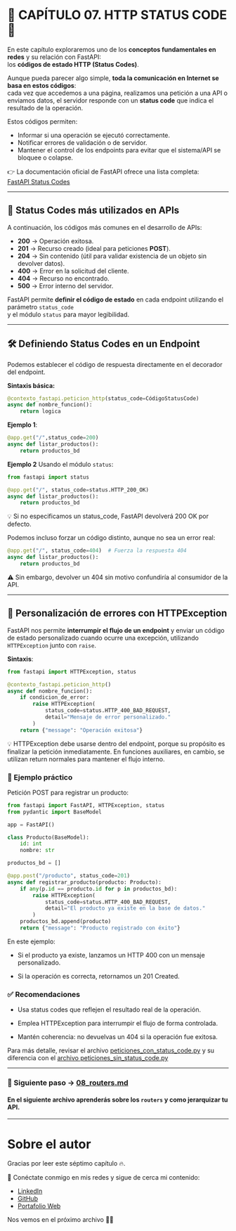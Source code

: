 # 📌 CAPÍTULO 07. HTTP STATUS CODE 📢

En este capítulo exploraremos uno de los **conceptos fundamentales en redes** y su relación con FastAPI:  
los **códigos de estado HTTP (Status Codes)**.

Aunque pueda parecer algo simple, **toda la comunicación en Internet se basa en estos códigos**:  
cada vez que accedemos a una página, realizamos una petición a una API o enviamos datos, el servidor responde con un **status code** que indica el resultado de la operación.

Estos códigos permiten:
- Informar si una operación se ejecutó correctamente.
- Notificar errores de validación o de servidor.
- Mantener el control de los endpoints para evitar que el sistema/API se bloquee o colapse.

👉 La documentación oficial de FastAPI ofrece una lista completa:  
[FastAPI Status Codes](https://fastapi.tiangolo.com/reference/status/?h=status#fastapi.status.WS_1015_TLS_HANDSHAKE)

---

## 🔑 Status Codes más utilizados en APIs

A continuación, los códigos más comunes en el desarrollo de APIs:

- **200** → Operación exitosa.  
- **201** → Recurso creado (ideal para peticiones **POST**).  
- **204** → Sin contenido (útil para validar existencia de un objeto sin devolver datos).  
- **400** → Error en la solicitud del cliente.  
- **404** → Recurso no encontrado.  
- **500** → Error interno del servidor.

FastAPI permite **definir el código de estado** en cada endpoint utilizando el parámetro `status_code`  
y el módulo `status` para mayor legibilidad.

---

## 🛠️ Definiendo Status Codes en un Endpoint

Podemos establecer el código de respuesta directamente en el decorador del endpoint.

**Sintaxis básica:**
```python
@contexto_fastapi.peticion_http(status_code=CódigoStatusCode)
async def nombre_funcion():
    return logica
```
**Ejemplo 1**:
```python
@app.get("/",status_code=200)
async def listar_productos():
    return productos_bd
```
**Ejemplo 2** Usando el módulo `status`:
```python
from fastapi import status

@app.get("/", status_code=status.HTTP_200_OK)
async def listar_productos():
    return productos_bd
```
💡 Si no especificamos un status_code, FastAPI devolverá 200 OK por defecto.


Podemos incluso forzar un código distinto, aunque no sea un error real:
```python
@app.get("/", status_code=404)  # Fuerza la respuesta 404
async def listar_productos():
    return productos_bd
```
⚠️ Sin embargo, devolver un 404 sin motivo confundiría al consumidor de la API.

---
## 🚨 Personalización de errores con HTTPException

FastAPI nos permite **interrumpir el flujo de un endpoint** y enviar un código de estado personalizado cuando ocurre una excepción, utilizando `HTTPException` junto con `raise`.

**Sintaxis**:
```python
from fastapi import HTTPException, status

@contexto_fastapi.peticion_http()
async def nombre_funcion():
    if condicion_de_error:
        raise HTTPException(
            status_code=status.HTTP_400_BAD_REQUEST,
            detail="Mensaje de error personalizado."
        )
    return {"message": "Operación exitosa"}
```
💡 HTTPException debe usarse dentro del endpoint, porque su propósito es finalizar la petición inmediatamente.
En funciones auxiliares, en cambio, se utilizan return normales para mantener el flujo interno.

### 🧩 Ejemplo práctico

Petición POST para registrar un producto:

```python
from fastapi import FastAPI, HTTPException, status
from pydantic import BaseModel

app = FastAPI()

class Producto(BaseModel):
    id: int
    nombre: str

productos_bd = []

@app.post("/producto", status_code=201)
async def registrar_producto(producto: Producto):
    if any(p.id == producto.id for p in productos_bd):
        raise HTTPException(
            status_code=status.HTTP_400_BAD_REQUEST,
            detail="El producto ya existe en la base de datos."
        )
    productos_bd.append(producto)
    return {"message": "Producto registrado con éxito"}
```
En este ejemplo:

* Si el producto ya existe, lanzamos un HTTP 400 con un mensaje personalizado.

* Si la operación es correcta, retornamos un 201 Created.

### ✅ Recomendaciones

* Usa status codes que reflejen el resultado real de la operación.

* Emplea HTTPException para interrumpir el flujo de forma controlada.

* Mantén coherencia: no devuelvas un 404 si la operación fue exitosa.


Para más detalle, revisar el archivo [peticiones_con_status_code.py](https://github.com/BrayanR03/PYTHON-API-DESDE-CERO/blob/main/PythonApiDesdeCero/development/peticiones_con_status_code.py) y su diferencia con el
[archivo peticiones_sin_status_code.py](https://github.com/BrayanR03/PYTHON-API-DESDE-CERO/blob/main/PythonApiDesdeCero/development/peticiones_sin_status_code.py)


---
### 📖 Siguiente paso → [08_routers.md](https://github.com/BrayanR03/PYTHON-API-DESDE-CERO/blob/main/PythonApiDesdeCero/documentation/08_routers.md)  
#### En el siguiente archivo aprenderás sobre los `routers` y como jerarquizar tu API.
---
# Sobre el autor  

Gracias por leer este séptimo capítulo 🔥.  

🔗 Conéctate conmigo en mis redes y sigue de cerca mi contenido:  
- [LinkedIn](https://www.linkedin.com/in/brayan-rafael-neciosup-bola%C3%B1os-407a59246/)  
- [GitHub](https://github.com/BrayanR03)  
- [Portafolio Web](https://bryanneciosup626.wixsite.com/brayandataanalitics)  


Nos vemos en el próximo archivo 👊🚀  
